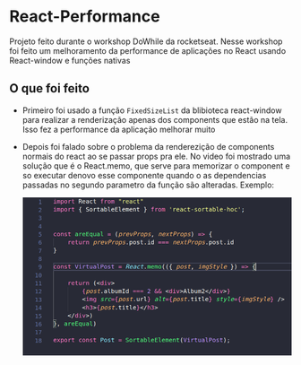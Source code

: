 # React-Performance
Projeto feito durante o workshop DoWhile da rocketseat. Nesse workshop foi feito um melhoramento da performance de aplicações no React usando React-window e funções nativas

## O que foi feito

  - Primeiro foi usado a função `FixedSizeList` da blibioteca react-window para realizar a renderização apenas dos components que estão na tela. 
  Isso fez a performance da aplicação melhorar muito
  
  - Depois foi falado sobre o problema da renderezição de components normais do react ao se passar props pra ele. No video foi mostrado uma solução que é
  o React.memo, que serve para memorizar o component e so executar denovo esse componente quando o as dependencias passadas no segundo parametro da função
  são alteradas. Exemplo:
  
    <img src="./exemplo1.png" />
  
